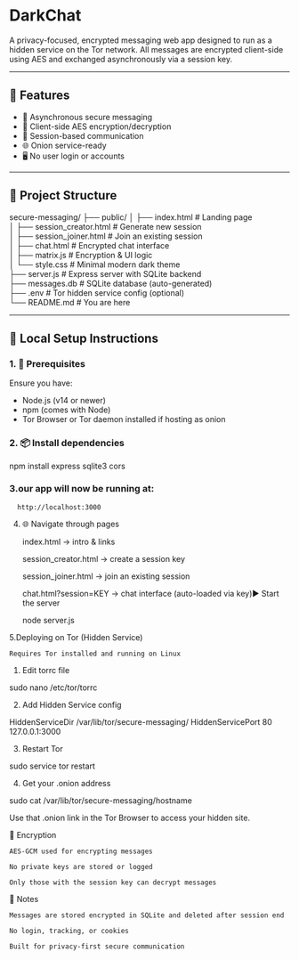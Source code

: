 # DarkChat

A privacy-focused, encrypted messaging web app designed to run as a hidden service on the Tor network. All messages are encrypted client-side using AES and exchanged asynchronously via a session key.

---

## 🚀 Features

- 💬 Asynchronous secure messaging
- 🔐 Client-side AES encryption/decryption
- 🧾 Session-based communication
- 🌐 Onion service-ready
- 🖥️ No user login or accounts

---

## 📁 Project Structure

secure-messaging/
├── public/
│   ├── index.html              # Landing page  
│   ├── session_creator.html    # Generate new session  
│   ├── session_joiner.html     # Join an existing session  
│   ├── chat.html               # Encrypted chat interface  
│   ├── matrix.js               # Encryption & UI logic  
│   └── style.css               # Minimal modern dark theme  
├── server.js                   # Express server with SQLite backend  
├── messages.db                 # SQLite database (auto-generated)  
├── .env                        # Tor hidden service config (optional)  
└── README.md                   # You are here

---

## 🧪 Local Setup Instructions

### 1. 🔧 Prerequisites

Ensure you have:

- Node.js (v14 or newer)
- npm (comes with Node)
- Tor Browser or Tor daemon installed if hosting as onion

### 2. 📦 Install dependencies

npm install express sqlite3 cors

### 3.our app will now be running at:
      http://localhost:3000
4. 🌐 Navigate through pages

    index.html → intro & links

    session_creator.html → create a session key

    session_joiner.html → join an existing session

    chat.html?session=KEY → chat interface (auto-loaded via key)▶️ Start the server
 
    node server.js

5.Deploying on Tor (Hidden Service)

    Requires Tor installed and running on Linux

1. Edit torrc file

sudo nano /etc/tor/torrc

2. Add Hidden Service config

HiddenServiceDir /var/lib/tor/secure-messaging/
HiddenServicePort 80 127.0.0.1:3000

3. Restart Tor

sudo service tor restart

4. Get your .onion address

sudo cat /var/lib/tor/secure-messaging/hostname

Use that .onion link in the Tor Browser to access your hidden site.

🔐 Encryption

    AES-GCM used for encrypting messages

    No private keys are stored or logged

    Only those with the session key can decrypt messages

🧼 Notes

    Messages are stored encrypted in SQLite and deleted after session end

    No login, tracking, or cookies

    Built for privacy-first secure communication
